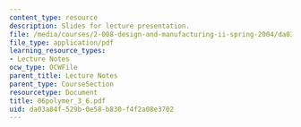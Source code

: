 ```yaml
---
content_type: resource
description: Slides for lecture presentation.
file: /media/courses/2-008-design-and-manufacturing-ii-spring-2004/da03a84f529b0e58b830f4f2a08e3702_06polymer_3_6.pdf
file_type: application/pdf
learning_resource_types:
- Lecture Notes
ocw_type: OCWFile
parent_title: Lecture Notes
parent_type: CourseSection
resourcetype: Document
title: 06polymer_3_6.pdf
uid: da03a84f-529b-0e58-b830-f4f2a08e3702
---
```

